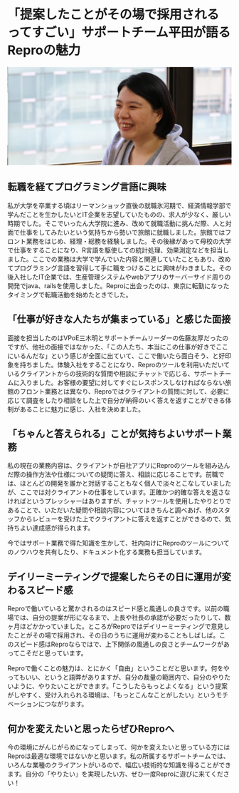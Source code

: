 # 「提案したことがその場で採用されるってすごい」サポートチーム平田が語るReproの魅力

![alt](https://github.com/komoshun/Employer-Branding/blob/master/20180327/assets/%E3%82%B9%E3%82%AF%E3%83%AA%E3%83%BC%E3%83%B3%E3%82%B7%E3%83%A7%E3%83%83%E3%83%88%202019-05-09%2016.56.18.png)

## 転職を経てプログラミング言語に興味

私が大学を卒業する頃はリーマンショック直後の就職氷河期で、経済情報学部で学んだことを生かしたいとIT企業を志望していたものの、求人が少なく、厳しい時期でした。そこでいったん大学院に進み、改めて就職活動に挑んだ際、人と対面で仕事をしてみたいという気持ちから勢いで旅館に就職しました。旅館ではフロント業務をはじめ、経理・総務を経験しました。その後縁があって母校の大学で仕事をすることになり、R言語を駆使しての統計処理、効果測定などを担当しました。ここでの業務は大学で学んでいた内容と関連していたこともあり、改めてプログラミング言語を習得して手に職をつけることに興味がわきました。その後入社したIT企業では、生産管理システムやwebアプリのサーバーサイド周りの開発でjava、railsを使用しました。Reproに出会ったのは、東京に転勤になったタイミングで転職活動を始めたときでした。

## 「仕事が好きな人たちが集まっている」と感じた面接

面接を担当したのはVPoE三木明とサポートチームリーダーの佐藤友厚だったのですが、他社の面接ではなかった、「この人たち、本当にこの仕事が好きでここにいるんだな」という感じが全面に出ていて、ここで働いたら面白そう、と好印象を持ちました。体験入社をすることになり、Reproのツールを利用いただいているクライアントからの技術的な質問や相談にチャットで応じる、サポートチームに入りました。お客様の要望に対してすぐにレスポンスしなければならない旅館のフロント業務とは異なり、Reproではクライアントの質問に対して、必要に応じて調査をしたり相談をした上で自分が納得のいく答えを返すことができる体制があることに魅力に感じ、入社を決めました。

## 「ちゃんと答えられる」ことが気持ちよいサポート業務

私の現在の業務内容は、クライアントが自社アプリにReproのツールを組み込んだ際の操作方法や仕様についての疑問に答え、相談に応じることです。前職では、ほとんどの開発を誰かと対話することもなく個人で淡々とこなしていましたが、ここでは対クライアントの仕事をしています。正確かつ的確な答えを返さなければというプレッシャーはありますが、チャットツールを使用したやりとりであることで、いただいた疑問や相談内容についてはきちんと調べあげ、他のスタッフからレビューを受けた上でクライアントに答えを返すことができるので、気持ちよい達成感が得られます。

今ではサポート業務で得た知識を生かして、社内向けにReproのツールについてのノウハウを共有したり、ドキュメント化する業務も担当しています。

## デイリーミーティングで提案したらその日に運用が変わるスピード感

Reproで働いていると驚かされるのはスピード感と風通しの良さです。以前の職場では、自分の提案が形になるまで、上長や社長の承認が必要だったりして、数ヶ月ほどかかっていました。ところがReproではデイリーミーティングで意見したことがその場で採用され、その日のうちに運用が変わることもしばしば。このスピード感はReproならではで、上下関係の風通しの良さとチームワークがあってこそだと思っています。

Reproで働くことの魅力は、とにかく「自由」ということだと思います。何をやってもいい、というと語弊がありますが、自分の裁量の範囲内で、自分のやりたいように、やりたいことができます。「こうしたらもっとよくなる」という提案がしやすく、受け入れられる環境は、「もっとこんなことがしたい」というモチベーションにつながります。

## 何かを変えたいと思ったらぜひReproへ

今の環境にがんじがらめになってしまって、何かを変えたいと思っている方にはReproは最適な環境ではないかと思います。私の所属するサポートチームでは、いろんな業種のクライアントがいるので、幅広い技術的な知識を得ることができます。自分の「やりたい」を実現したい方、ぜひ一度Reproに遊びに来てください！

